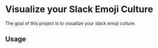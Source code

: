 # Visualize your Slack Emoji Culture

The goal of this project is to visualize your slack emoji culture.

## Usage
